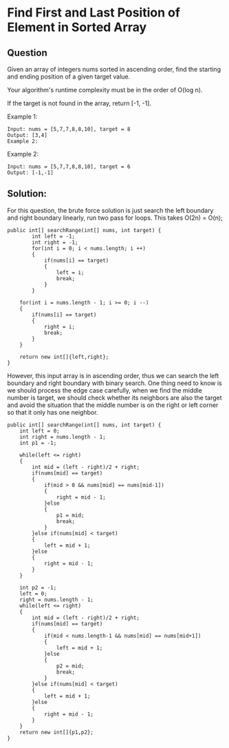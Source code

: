 # Find First and Last Position of Element in Sorted Array

## Question  

Given an array of integers nums sorted in ascending order, find the starting and ending position of a given target value.  

Your algorithm's runtime complexity must be in the order of O(log n).  

If the target is not found in the array, return [-1, -1].  

Example 1:  

	Input: nums = [5,7,7,8,8,10], target = 8
	Output: [3,4]
	Example 2:
Example 2:  

	Input: nums = [5,7,7,8,8,10], target = 6
	Output: [-1,-1]

## Solution:

For this question, the brute force solution is just search the left boundary and right boundary linearly, run two pass for loops. This takes O(2n) = O(n);
  
	public int[] searchRange(int[] nums, int target) {
	        int left = -1;
	        int right = -1;
	        for(int i = 0; i < nums.length; i ++)
	        {
	            if(nums[i] == target)
	            {
	                left = i;
	                break;
	            }
	        }
	        
        for(int i = nums.length - 1; i >= 0; i --)
        {
            if(nums[i] == target)
            {
                right = i;
                break;
            }
        }
        
        return new int[]{left,right};
    }

However, this input array is in ascending order, thus we can search the left boundary and right boundary with binary search. One thing need to know is we should process the edge case carefully, when we find the middle number is target, we should check whether its neighbors are also the target and avoid the situation that the middle number is on the right or left corner so that it only has one neighbor.   
  
	public int[] searchRange(int[] nums, int target) {
        int left = 0;
        int right = nums.length - 1;
        int p1 = -1;
        
        while(left <= right)
        {
            int mid = (left - right)/2 + right;
            if(nums[mid] == target)
            {
                if(mid > 0 && nums[mid] == nums[mid-1])
                {
                    right = mid - 1;
                }else 
                {
                    p1 = mid;
                    break;
                }
            }else if(nums[mid] < target)
            {
                left = mid + 1;
            }else 
            {
                right = mid - 1;
            }
        }
        
        int p2 = -1;
        left = 0;
        right = nums.length - 1;
        while(left <= right)
        {
            int mid = (left - right)/2 + right;
            if(nums[mid] == target)
            {
                if(mid < nums.length-1 && nums[mid] == nums[mid+1])
                {
                    left = mid + 1;
                }else 
                {
                    p2 = mid;
                    break;
                }
            }else if(nums[mid] < target)
            {
                left = mid + 1;
            }else 
            {
                right = mid - 1;
            }
        }
        return new int[]{p1,p2};
    }




